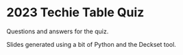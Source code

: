 # 2023 Techie Table Quiz

Questions and answers for the quiz.

Slides generated using a bit of Python and the Deckset tool.
